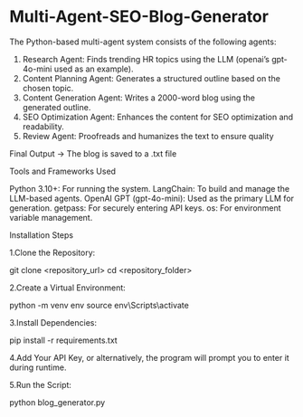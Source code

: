 # Multi-Agent-SEO-Blog-Generator

The Python-based multi-agent system consists of the following agents:

1. Research Agent: Finds trending HR topics using the LLM (openai’s gpt-4o-mini used as an example).
2. Content Planning Agent: Generates a structured outline based on the chosen topic.
3. Content Generation Agent: Writes a 2000-word blog using the generated outline.
4. SEO Optimization Agent: Enhances the content for SEO optimization and readability.
5. Review Agent: Proofreads and humanizes the text to ensure quality

Final Output → The blog is saved to a .txt file

Tools and Frameworks Used

Python 3.10+: For running the system.
LangChain: To build and manage the LLM-based agents.
OpenAI GPT (gpt-4o-mini): Used as the primary LLM for generation.
getpass: For securely entering API keys.
os: For environment variable management.

Installation Steps

1.Clone the Repository:

 git clone <repository_url>
 cd <repository_folder>

2.Create a Virtual Environment:

 python -m venv env
 source env\Scripts\activate

3.Install Dependencies:

 pip install -r requirements.txt

4.Add Your API Key, or alternatively, the program will prompt you to enter it during runtime.

5.Run the Script:

python blog_generator.py

